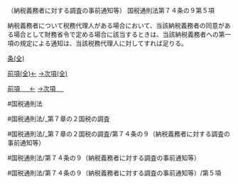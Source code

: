 （納税義務者に対する調査の事前通知等）
国税通則法第７４条の９第５項

納税義務者について税務代理人がある場合において、当該納税義務者の同意がある場合として財務省令で定める場合に該当するときは、当該納税義務者への第一項の規定による通知は、当該税務代理人に対してすれば足りる。

[条(全)](国税通則法＿＿＿＿＿第７４条の９_.md)

[前項(全)←](国税通則法＿＿＿＿＿第７４条の９第４項_.md)    [→次項(全)](国税通則法＿＿＿＿＿第７４条の９第６項_.md)

[前項 　 ←](国税通則法＿＿＿＿＿第７４条の９第４項.md)    [→次項 　 ](国税通則法＿＿＿＿＿第７４条の９第６項.md)



#国税通則法

#国税通則法/_第７章の２国税の調査

#国税通則法/_第７章の２国税の調査/第７４条の９（納税義務者に対する調査の事前通知等）

#国税通則法/第７４条の９（納税義務者に対する調査の事前通知等）

#国税通則法/第７４条の９（納税義務者に対する調査の事前通知等）/第５項

